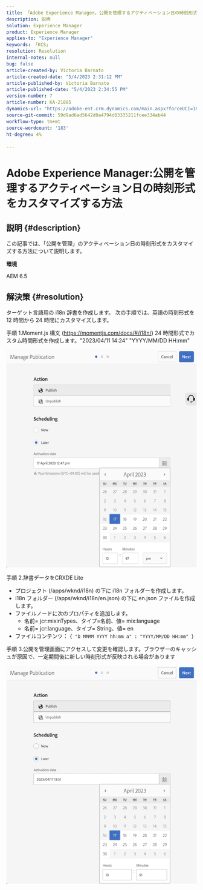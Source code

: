 ```yaml
---
title: 「Adobe Experience Manager。公開を管理するアクティベーション日の時刻形式をカスタマイズする方法»
description: 説明
solution: Experience Manager
product: Experience Manager
applies-to: "Experience Manager"
keywords: 「KCS」
resolution: Resolution
internal-notes: null
bug: false
article-created-by: Victoria Barnato
article-created-date: "5/4/2023 2:31:12 PM"
article-published-by: Victoria Barnato
article-published-date: "5/4/2023 2:34:55 PM"
version-number: 7
article-number: KA-21885
dynamics-url: "https://adobe-ent.crm.dynamics.com/main.aspx?forceUCI=1&pagetype=entityrecord&etn=knowledgearticle&id=4784504c-88ea-ed11-a7c6-6045bd0065f9"
source-git-commit: 59d9ad6ad5642d0a4794d03335211fcee334ab44
workflow-type: tm+mt
source-wordcount: '183'
ht-degree: 4%

---
```


# Adobe Experience Manager:公開を管理するアクティベーション日の時刻形式をカスタマイズする方法

## 説明 {#description}


この記事では、「公開を管理」のアクティベーション日の時刻形式をカスタマイズする方法について説明します。

<b>環境</b>

AEM 6.5


## 解決策 {#resolution}


ターゲット言語用の i18n 辞書を作成します。 次の手順では、英語の時刻形式を 12 時間から 24 時間にカスタマイズします。

手順 1.Moment.js 構文 (https://momentjs.com/docs/#/i18n/) 24 時間形式でカスタム時間形式を作成します。&quot;2023/04/11 14:24&quot; &quot;YYYY/MM/DD HH:mm&quot;

![](assets/d14c64e9-53de-ed11-a7c7-6045bd006268.png)

手順 2.辞書データをCRXDE Lite

- プロジェクト (/apps/wknd/i18n) の下に i18n フォルダーを作成します。
- i18n フォルダー (/apps/wknd/i18n/en.json) の下に en.json ファイルを作成します。
- ファイルノードに次のプロパティを追加します。
   - 名前= jcr:mixinTypes、タイプ=名前、値= mix:language
   - 名前= jcr:language、タイプ= String、値= en
- ファイルコンテンツ： `{ "D MMMM YYYY hh:mm a" : "YYYY/MM/DD HH:mm" }`


手順 3.公開を管理画面にアクセスして変更を確認します。ブラウザーのキャッシュが原因で、一定期間後に新しい時刻形式が反映される場合があります

![](assets/25f363ef-53de-ed11-a7c7-6045bd006268.png)
